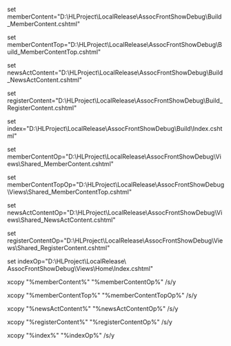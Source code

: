 set memberContent="D:\HLProject\LocalRelease\AssocFrontShowDebug\Build\_MemberContent.cshtml"

set memberContentTop="D:\HLProject\LocalRelease\AssocFrontShowDebug\Build\_MemberContentTop.cshtml"

set newsActContent="D:\HLProject\LocalRelease\AssocFrontShowDebug\Build\_NewsActContent.cshtml"

set registerContent="D:\HLProject\LocalRelease\AssocFrontShowDebug\Build\_RegisterContent.cshtml"

set index="D:\HLProject\LocalRelease\AssocFrontShowDebug\Build\Index.cshtml"

set memberContentOp="D:\HLProject\LocalRelease\AssocFrontShowDebug\Views\Shared\_MemberContent.cshtml"

set memberContentTopOp="D:\HLProject\LocalRelease\AssocFrontShowDebug\Views\Shared\_MemberContentTop.cshtml"

set newsActContentOp="D:\HLProject\LocalRelease\AssocFrontShowDebug\Views\Shared\_NewsActContent.cshtml"

set registerContentOp="D:\HLProject\LocalRelease\AssocFrontShowDebug\Views\Shared\_RegisterContent.cshtml"

set indexOp="D:\HLProject\LocalRelease\ AssocFrontShowDebug\Views\Home\Index.cshtml"

xcopy "%memberContent%" "%memberContentOp%" \/s\/y

xcopy "%memberContentTop%" "%memberContentTopOp%" \/s\/y

xcopy "%newsActContent%" "%newsActContentOp%" \/s\/y

xcopy "%registerContent%" "%registerContentOp%" \/s\/y

xcopy "%index%" "%indexOp%" \/s\/y


